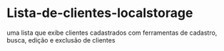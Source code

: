 # Lista-de-clientes-localstorage
uma lista que exibe clientes cadastrados com ferramentas de cadastro, busca, edição e exclusão de clientes
